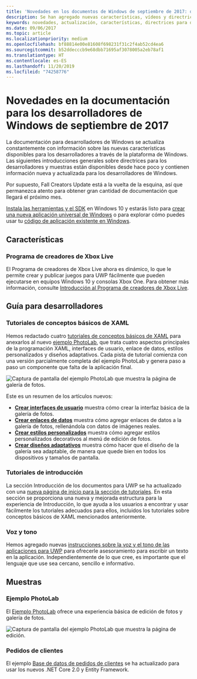 ```yaml
---
title: 'Novedades en los documentos de Windows de septiembre de 2017: desarrollar aplicaciones para UWP'
description: Se han agregado nuevas características, vídeos y directrices para los desarrolladores a la documentación de septiembre de 2017 para los desarrolladores de Windows 10.
keywords: novedades, actualización, características, directrices para desarrolladores, Windows 10, 09-17
ms.date: 09/06/2017
ms.topic: article
ms.localizationpriority: medium
ms.openlocfilehash: bf88814e00e81608f698231f31c2f4ab52cd4ea6
ms.sourcegitcommit: b52ddecccb9e68dbb71695af3078005a2eb78af1
ms.translationtype: HT
ms.contentlocale: es-ES
ms.lasthandoff: 11/20/2019
ms.locfileid: "74258776"
---
```

# <a name="whats-new-in-the-windows-developer-docs-in-september-2017"></a>Novedades en la documentación para los desarrolladores de Windows de septiembre de 2017

La documentación para desarrolladores de Windows se actualiza constantemente con información sobre las nuevas características disponibles para los desarrolladores a través de la plataforma de Windows. Las siguientes introducciones generales sobre directrices para los desarrolladores y muestras están disponibles desde hace poco y contienen información nueva y actualizada para los desarrolladores de Windows.

Por supuesto, Fall Creators Update está a la vuelta de la esquina, así que permanezca atento para obtener gran cantidad de documentación que llegará el próximo mes.

[Instala las herramientas y el SDK](https://developer.microsoft.com/windows/downloads#_blank) en Windows 10 y estarás listo para [crear una nueva aplicación universal de Windows](../get-started/your-first-app.md) o para explorar cómo puedes usar tu [código de aplicación existente en Windows](../porting/index.md).

## <a name="features"></a>Características

### <a name="xbox-live-creators-program"></a>Programa de creadores de Xbox Live

El Programa de creadores de Xbox Live ahora es dinámico, lo que le permite crear y publicar juegos para UWP fácilmente que pueden ejecutarse en equipos Windows 10 y consolas Xbox One. Para obtener más información, consulte [Introducción al Programa de creadores de Xbox Live](https://docs.microsoft.com/gaming/xbox-live/get-started-with-creators/get-started-with-xbox-live-creators.md).

## <a name="developer-guidance"></a>Guía para desarrolladores

### <a name="xaml-basics-tutorials"></a>Tutoriales de conceptos básicos de XAML

Hemos redactado cuatro [tutoriales de conceptos básicos de XAML](https://docs.microsoft.com/windows/uwp/design/basics/xaml-basics-ui) para anexarlos al nuevo [ejemplo PhotoLab](https://github.com/Microsoft/Windows-appsample-photo-lab), que trata cuatro aspectos principales de la programación XAML, interfaces de usuario, enlace de datos, estilos personalizados y diseños adaptativos. Cada pista de tutorial comienza con una versión parcialmente completa del ejemplo PhotoLab y genera paso a paso un componente que falta de la aplicación final. 

![Captura de pantalla del ejemplo PhotoLab que muestra la página de galería de fotos.](images/PhotoLab-gallery-page.png)  

Este es un resumen de los artículos nuevos:

+ [**Crear interfaces de usuario**](https://docs.microsoft.com/windows/uwp/design/basics/xaml-basics-ui) muestra cómo crear la interfaz básica de la galería de fotos.
+ [**Crear enlaces de datos**](https://docs.microsoft.com/windows/uwp/data-binding/xaml-basics-data-binding) muestra cómo agregar enlaces de datos a la galería de fotos, rellenándola con datos de imágenes reales.
+ [**Crear estilos personalizados**](https://docs.microsoft.com/windows/uwp/design/controls-and-patterns/xaml-basics-style) muestra cómo agregar estilos personalizados decorativos al menú de edición de fotos.
+ [**Crear diseños adaptativos**](https://docs.microsoft.com/windows/uwp/design/basics/xaml-basics-adaptive-layout) muestra cómo hacer que el diseño de la galería sea adaptable, de manera que quede bien en todos los dispositivos y tamaños de pantalla.

### <a name="get-started-tutorials"></a>Tutoriales de introducción

La sección Introducción de los documentos para UWP se ha actualizado con una [nueva página de inicio para la sección de tutoriales](https://docs.microsoft.com/windows/uwp/get-started/create-uwp-apps). En esta sección se proporciona una nueva y mejorada estructura para la experiencia de Introducción, lo que ayuda a los usuarios a encontrar y usar fácilmente los tutoriales adecuados para ellos, incluidos los tutoriales sobre conceptos básicos de XAML mencionados anteriormente.

### <a name="voice-and-tone"></a>Voz y tono

Hemos agregado nuevas [instrucciones sobre la voz y el tono de las aplicaciones para UWP](https://docs.microsoft.com/windows/uwp/in-app-help/voice-and-tone) para ofrecerle asesoramiento para escribir un texto en la aplicación. Independientemente de lo que cree, es importante que el lenguaje que use sea cercano, sencillo e informativo.

## <a name="samples"></a>Muestras

### <a name="photolab-sample"></a>Ejemplo PhotoLab

El [Ejemplo PhotoLab](https://github.com/Microsoft/windows-appsample-photo-lab) ofrece una experiencia básica de edición de fotos y galería de fotos.

![Captura de pantalla del ejemplo PhotoLab que muestra la página de edición.](images/PhotoLab-editing-page.png)  

### <a name="customer-orders"></a>Pedidos de clientes

El ejemplo [Base de datos de pedidos de clientes](https://github.com/Microsoft/Windows-appsample-customers-orders-database) se ha actualizado para usar los nuevos .NET Core 2.0 y Entity Framework.